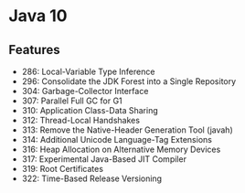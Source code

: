 # Java 10

## Features
- 286: Local-Variable Type Inference
- 296: Consolidate the JDK Forest into a Single Repository
- 304: Garbage-Collector Interface
- 307: Parallel Full GC for G1
- 310: Application Class-Data Sharing
- 312: Thread-Local Handshakes
- 313: Remove the Native-Header Generation Tool (javah)
- 314: Additional Unicode Language-Tag Extensions
- 316: Heap Allocation on Alternative Memory Devices
- 317: Experimental Java-Based JIT Compiler
- 319: Root Certificates
- 322: Time-Based Release Versioning
